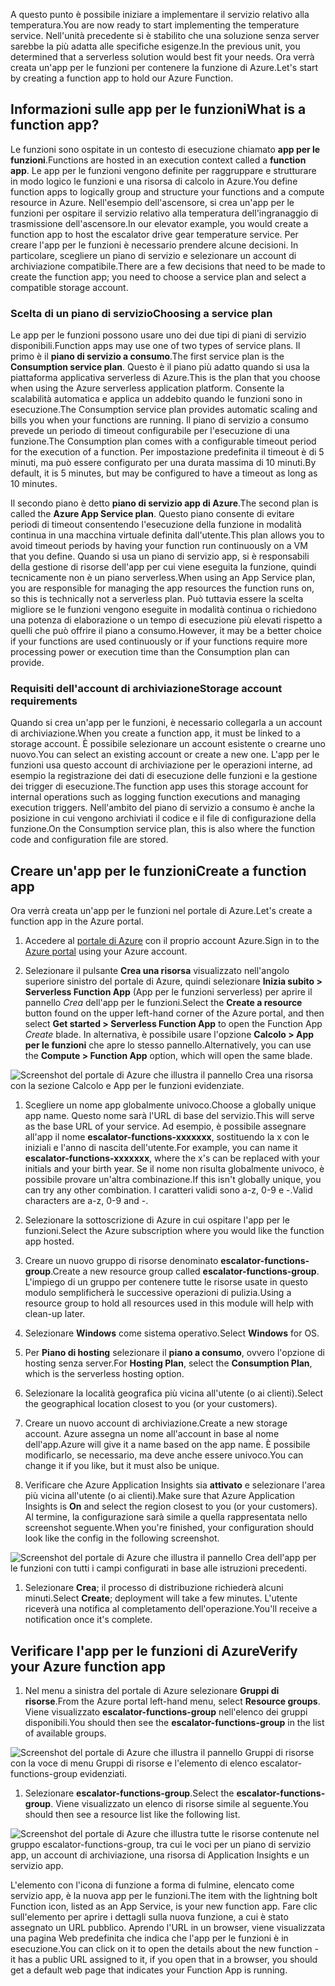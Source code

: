 <span data-ttu-id="407f7-101">A questo punto è possibile iniziare a implementare il servizio relativo alla temperatura.</span><span class="sxs-lookup"><span data-stu-id="407f7-101">You are now ready to start implementing the temperature service.</span></span> <span data-ttu-id="407f7-102">Nell'unità precedente si è stabilito che una soluzione senza server sarebbe la più adatta alle specifiche esigenze.</span><span class="sxs-lookup"><span data-stu-id="407f7-102">In the previous unit, you determined that a serverless solution would best fit your needs.</span></span> <span data-ttu-id="407f7-103">Ora verrà creata un'app per le funzioni per contenere la funzione di Azure.</span><span class="sxs-lookup"><span data-stu-id="407f7-103">Let's start by creating a function app to hold our Azure Function.</span></span>

## <a name="what-is-a-function-app"></a><span data-ttu-id="407f7-104">Informazioni sulle app per le funzioni</span><span class="sxs-lookup"><span data-stu-id="407f7-104">What is a function app?</span></span>

<span data-ttu-id="407f7-105">Le funzioni sono ospitate in un contesto di esecuzione chiamato **app per le funzioni**.</span><span class="sxs-lookup"><span data-stu-id="407f7-105">Functions are hosted in an execution context called a **function app**.</span></span> <span data-ttu-id="407f7-106">Le app per le funzioni vengono definite per raggruppare e strutturare in modo logico le funzioni e una risorsa di calcolo in Azure.</span><span class="sxs-lookup"><span data-stu-id="407f7-106">You define function apps to logically group and structure your functions and a compute resource in Azure.</span></span> <span data-ttu-id="407f7-107">Nell'esempio dell'ascensore, si crea un'app per le funzioni per ospitare il servizio relativo alla temperatura dell'ingranaggio di trasmissione dell'ascensore.</span><span class="sxs-lookup"><span data-stu-id="407f7-107">In our elevator example, you would create a function app to host the escalator drive gear temperature service.</span></span> <span data-ttu-id="407f7-108">Per creare l'app per le funzioni è necessario prendere alcune decisioni. In particolare, scegliere un piano di servizio e selezionare un account di archiviazione compatibile.</span><span class="sxs-lookup"><span data-stu-id="407f7-108">There are a few decisions that need to be made to create the function app; you need to choose a service plan and select a compatible storage account.</span></span>

### <a name="choosing-a-service-plan"></a><span data-ttu-id="407f7-109">Scelta di un piano di servizio</span><span class="sxs-lookup"><span data-stu-id="407f7-109">Choosing a service plan</span></span>

<span data-ttu-id="407f7-110">Le app per le funzioni possono usare uno dei due tipi di piani di servizio disponibili.</span><span class="sxs-lookup"><span data-stu-id="407f7-110">Function apps may use one of two types of service plans.</span></span> <span data-ttu-id="407f7-111">Il primo è il **piano di servizio a consumo**.</span><span class="sxs-lookup"><span data-stu-id="407f7-111">The first service plan is the **Consumption service plan**.</span></span> <span data-ttu-id="407f7-112">Questo è il piano più adatto quando si usa la piattaforma applicativa serverless di Azure.</span><span class="sxs-lookup"><span data-stu-id="407f7-112">This is the plan that you choose when using the Azure serverless application platform.</span></span> <span data-ttu-id="407f7-113">Consente la scalabilità automatica e applica un addebito quando le funzioni sono in esecuzione.</span><span class="sxs-lookup"><span data-stu-id="407f7-113">The Consumption service plan provides automatic scaling and bills you when your functions are running.</span></span> <span data-ttu-id="407f7-114">Il piano di servizio a consumo prevede un periodo di timeout configurabile per l'esecuzione di una funzione.</span><span class="sxs-lookup"><span data-stu-id="407f7-114">The Consumption plan comes with a configurable timeout period for the execution of a function.</span></span> <span data-ttu-id="407f7-115">Per impostazione predefinita il timeout è di 5 minuti, ma può essere configurato per una durata massima di 10 minuti.</span><span class="sxs-lookup"><span data-stu-id="407f7-115">By default, it is 5 minutes, but may be configured to have a timeout as long as 10 minutes.</span></span>

<span data-ttu-id="407f7-116">Il secondo piano è detto **piano di servizio app di Azure**.</span><span class="sxs-lookup"><span data-stu-id="407f7-116">The second plan is called the **Azure App Service plan**.</span></span> <span data-ttu-id="407f7-117">Questo piano consente di evitare periodi di timeout consentendo l'esecuzione della funzione in modalità continua in una macchina virtuale definita dall'utente.</span><span class="sxs-lookup"><span data-stu-id="407f7-117">This plan allows you to avoid timeout periods by having your function run continuously on a VM that you define.</span></span> <span data-ttu-id="407f7-118">Quando si usa un piano di servizio app, si è responsabili della gestione di risorse dell'app per cui viene eseguita la funzione, quindi tecnicamente non è un piano serverless.</span><span class="sxs-lookup"><span data-stu-id="407f7-118">When using an App Service plan, you are responsible for managing the app resources the function runs on, so this is technically not a serverless plan.</span></span> <span data-ttu-id="407f7-119">Può tuttavia essere la scelta migliore se le funzioni vengono eseguite in modalità continua o richiedono una potenza di elaborazione o un tempo di esecuzione più elevati rispetto a quelli che può offrire il piano a consumo.</span><span class="sxs-lookup"><span data-stu-id="407f7-119">However, it may be a better choice if your functions are used continuously or if your functions require more processing power or execution time than the Consumption plan can provide.</span></span>

### <a name="storage-account-requirements"></a><span data-ttu-id="407f7-120">Requisiti dell'account di archiviazione</span><span class="sxs-lookup"><span data-stu-id="407f7-120">Storage account requirements</span></span>

<span data-ttu-id="407f7-121">Quando si crea un'app per le funzioni, è necessario collegarla a un account di archiviazione.</span><span class="sxs-lookup"><span data-stu-id="407f7-121">When you create a function app, it must be linked to a storage account.</span></span> <span data-ttu-id="407f7-122">È possibile selezionare un account esistente o crearne uno nuovo.</span><span class="sxs-lookup"><span data-stu-id="407f7-122">You can select an existing account or create a new one.</span></span> <span data-ttu-id="407f7-123">L'app per le funzioni usa questo account di archiviazione per le operazioni interne, ad esempio la registrazione dei dati di esecuzione delle funzioni e la gestione dei trigger di esecuzione.</span><span class="sxs-lookup"><span data-stu-id="407f7-123">The function app uses this storage account for internal operations such as logging function executions and managing execution triggers.</span></span> <span data-ttu-id="407f7-124">Nell'ambito del piano di servizio a consumo è anche la posizione in cui vengono archiviati il codice e il file di configurazione della funzione.</span><span class="sxs-lookup"><span data-stu-id="407f7-124">On the Consumption service plan, this is also where the function code and configuration file are stored.</span></span>

## <a name="create-a-function-app"></a><span data-ttu-id="407f7-125">Creare un'app per le funzioni</span><span class="sxs-lookup"><span data-stu-id="407f7-125">Create a function app</span></span>

<span data-ttu-id="407f7-126">Ora verrà creata un'app per le funzioni nel portale di Azure.</span><span class="sxs-lookup"><span data-stu-id="407f7-126">Let's create a function app in the Azure portal.</span></span>

1. <span data-ttu-id="407f7-127">Accedere al [portale di Azure](https://portal.azure.com?azure-portal=true) con il proprio account Azure.</span><span class="sxs-lookup"><span data-stu-id="407f7-127">Sign in to the [Azure portal](https://portal.azure.com?azure-portal=true) using your Azure account.</span></span>

1. <span data-ttu-id="407f7-128">Selezionare il pulsante **Crea una risorsa** visualizzato nell'angolo superiore sinistro del portale di Azure, quindi selezionare **Inizia subito > Serverless Function App** (App per le funzioni serverless) per aprire il pannello *Crea* dell'app per le funzioni.</span><span class="sxs-lookup"><span data-stu-id="407f7-128">Select the **Create a resource** button found on the upper left-hand corner of the Azure portal, and then select **Get started > Serverless Function App** to open the Function App *Create* blade.</span></span> <span data-ttu-id="407f7-129">In alternativa, è possibile usare l'opzione **Calcolo > App per le funzioni** che apre lo stesso pannello.</span><span class="sxs-lookup"><span data-stu-id="407f7-129">Alternatively, you can use the **Compute > Function App** option, which will open the same blade.</span></span>

  ![Screenshot del portale di Azure che illustra il pannello Crea una risorsa con la sezione Calcolo e App per le funzioni evidenziate.](../media/3-create-function-app-blade.png)

1. <span data-ttu-id="407f7-131">Scegliere un nome app globalmente univoco.</span><span class="sxs-lookup"><span data-stu-id="407f7-131">Choose a globally unique app name.</span></span> <span data-ttu-id="407f7-132">Questo nome sarà l'URL di base del servizio.</span><span class="sxs-lookup"><span data-stu-id="407f7-132">This will serve as the base URL of your service.</span></span> <span data-ttu-id="407f7-133">Ad esempio, è possibile assegnare all'app il nome **escalator-functions-xxxxxxx**, sostituendo la x con le iniziali e l'anno di nascita dell'utente.</span><span class="sxs-lookup"><span data-stu-id="407f7-133">For example, you can name it **escalator-functions-xxxxxxx**, where the x's can be replaced with your initials and your birth year.</span></span> <span data-ttu-id="407f7-134">Se il nome non risulta globalmente univoco, è possibile provare un'altra combinazione.</span><span class="sxs-lookup"><span data-stu-id="407f7-134">If this isn't globally unique, you can try any other combination.</span></span> <span data-ttu-id="407f7-135">I caratteri validi sono a-z, 0-9 e -.</span><span class="sxs-lookup"><span data-stu-id="407f7-135">Valid characters are a-z, 0-9 and -.</span></span>

1. <span data-ttu-id="407f7-136">Selezionare la sottoscrizione di Azure in cui ospitare l'app per le funzioni.</span><span class="sxs-lookup"><span data-stu-id="407f7-136">Select the Azure subscription where you would like the function app hosted.</span></span>

1. <span data-ttu-id="407f7-137">Creare un nuovo gruppo di risorse denominato **escalator-functions-group**.</span><span class="sxs-lookup"><span data-stu-id="407f7-137">Create a new resource group called **escalator-functions-group**.</span></span> <span data-ttu-id="407f7-138">L'impiego di un gruppo per contenere tutte le risorse usate in questo modulo semplificherà le successive operazioni di pulizia.</span><span class="sxs-lookup"><span data-stu-id="407f7-138">Using a resource group to hold all resources used in this module will help with clean-up later.</span></span>

1. <span data-ttu-id="407f7-139">Selezionare **Windows** come sistema operativo.</span><span class="sxs-lookup"><span data-stu-id="407f7-139">Select **Windows** for OS.</span></span>

1. <span data-ttu-id="407f7-140">Per **Piano di hosting** selezionare il **piano a consumo**, ovvero l'opzione di hosting senza server.</span><span class="sxs-lookup"><span data-stu-id="407f7-140">For **Hosting Plan**, select the **Consumption Plan**, which is the serverless hosting option.</span></span>

1. <span data-ttu-id="407f7-141">Selezionare la località geografica più vicina all'utente (o ai clienti).</span><span class="sxs-lookup"><span data-stu-id="407f7-141">Select the geographical location closest to you (or your customers).</span></span>

1. <span data-ttu-id="407f7-142">Creare un nuovo account di archiviazione.</span><span class="sxs-lookup"><span data-stu-id="407f7-142">Create a new storage account.</span></span> <span data-ttu-id="407f7-143">Azure assegna un nome all'account in base al nome dell'app.</span><span class="sxs-lookup"><span data-stu-id="407f7-143">Azure will give it a name based on the app name.</span></span> <span data-ttu-id="407f7-144">È possibile modificarlo, se necessario, ma deve anche essere univoco.</span><span class="sxs-lookup"><span data-stu-id="407f7-144">You can change it if you like, but it must also be unique.</span></span>

1. <span data-ttu-id="407f7-145">Verificare che Azure Application Insights sia **attivato** e selezionare l'area più vicina all'utente (o ai clienti).</span><span class="sxs-lookup"><span data-stu-id="407f7-145">Make sure that Azure Application Insights is **On** and select the region closest to you (or your customers).</span></span>
  <span data-ttu-id="407f7-146">Al termine, la configurazione sarà simile a quella rappresentata nello screenshot seguente.</span><span class="sxs-lookup"><span data-stu-id="407f7-146">When you're finished, your configuration should look like the config in the following screenshot.</span></span>

  ![Screenshot del portale di Azure che illustra il pannello Crea dell'app per le funzioni con tutti i campi configurati in base alle istruzioni precedenti.](../media/3-create-function-app-settings.png)

1. <span data-ttu-id="407f7-148">Selezionare **Crea**; il processo di distribuzione richiederà alcuni minuti.</span><span class="sxs-lookup"><span data-stu-id="407f7-148">Select **Create**; deployment will take a few minutes.</span></span> <span data-ttu-id="407f7-149">L'utente riceverà una notifica al completamento dell'operazione.</span><span class="sxs-lookup"><span data-stu-id="407f7-149">You'll receive a notification once it's complete.</span></span>

## <a name="verify-your-azure-function-app"></a><span data-ttu-id="407f7-150">Verificare l'app per le funzioni di Azure</span><span class="sxs-lookup"><span data-stu-id="407f7-150">Verify your Azure function app</span></span>

1. <span data-ttu-id="407f7-151">Nel menu a sinistra del portale di Azure selezionare **Gruppi di risorse**.</span><span class="sxs-lookup"><span data-stu-id="407f7-151">From the Azure portal left-hand menu, select **Resource groups**.</span></span> <span data-ttu-id="407f7-152">Viene visualizzato **escalator-functions-group** nell'elenco dei gruppi disponibili.</span><span class="sxs-lookup"><span data-stu-id="407f7-152">You should then see the **escalator-functions-group** in the list of available groups.</span></span>

  ![Screenshot del portale di Azure che illustra il pannello Gruppi di risorse con la voce di menu Gruppi di risorse e l'elemento di elenco escalator-functions-group evidenziati.](../media/3-resource-group.png)

1. <span data-ttu-id="407f7-154">Selezionare **escalator-functions-group**.</span><span class="sxs-lookup"><span data-stu-id="407f7-154">Select the **escalator-functions-group**.</span></span> <span data-ttu-id="407f7-155">Viene visualizzato un elenco di risorse simile al seguente.</span><span class="sxs-lookup"><span data-stu-id="407f7-155">You should then see a resource list like the following list.</span></span>

  ![Screenshot del portale di Azure che illustra tutte le risorse contenute nel gruppo escalator-functions-group, tra cui le voci per un piano di servizio app, un account di archiviazione, una risorsa di Application Insights e un servizio app.](../media/3-resource-list.png)

<span data-ttu-id="407f7-157">L'elemento con l'icona di funzione a forma di fulmine, elencato come servizio app, è la nuova app per le funzioni.</span><span class="sxs-lookup"><span data-stu-id="407f7-157">The item with the lightning bolt Function icon, listed as an App Service, is your new function app.</span></span> <span data-ttu-id="407f7-158">Fare clic sull'elemento per aprire i dettagli sulla nuova funzione, a cui è stato assegnato un URL pubblico. Aprendo l'URL in un browser, viene visualizzata una pagina Web predefinita che indica che l'app per le funzioni è in esecuzione.</span><span class="sxs-lookup"><span data-stu-id="407f7-158">You can click on it to open the details about the new function - it has a public URL assigned to it, if you open that in a browser, you should get a default web page that indicates your Function App is running.</span></span>
